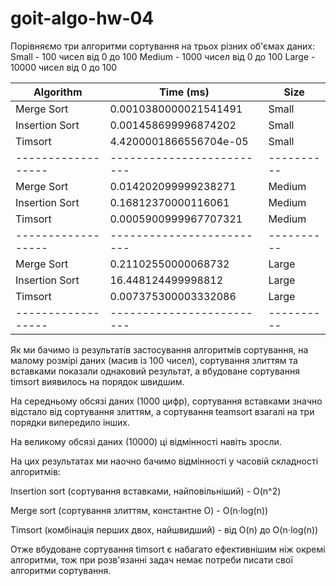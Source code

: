 # goit-algo-hw-04

Порівняємо три алгоритми сортування на трьох різних об'ємах даних:
Small - 100 чисел від 0 до 100
Medium - 1000 чисел від 0 до 100
Large - 10000 чисел від 0 до 100

| Algorithm          | Time (ms)                 | Size       |
|--------------------|---------------------------|------------|
| Merge Sort         | 0.0010380000021541491     | Small      |
| Insertion Sort     | 0.001458699996874202      | Small      |
| Timsort            | 4.4200001866556704e-05    | Small      |
| ------------------ | ------------------------- | ---------- |
| Merge Sort         | 0.014202099999238271      | Medium     |
| Insertion Sort     | 0.16812370000116061       | Medium     |
| Timsort            | 0.0005900999967707321     | Medium     |
| ------------------ | ------------------------- | ---------- |
| Merge Sort         | 0.21102550000068732       | Large      |
| Insertion Sort     | 16.448124499998812        | Large      |
| Timsort            | 0.007375300003332086      | Large      |
| ------------------ | ------------------------- | ---------- |

Як ми бачимо із результатів застосування алгоритмів сортування,
на малому розмірі даних (масив із 100 чисел),
сортування злиттям та вставками показали однаковий результат,
а вбудоване сортування timsort виявилось на порядок швидшим.

На середньому обсязі даних (1000 цифр), сортування вставками значно відстало від сортування злиттям,
а сортування teamsort взагалі на три порядки випередило інших.

На великому обсязі даних (10000) ці відмінності навіть зросли.

На цих результатах ми наочно бачимо відмінності у часовій складності алгоритмів:

Insertion sort (сортування вставками, найповільніший) - O(n^2)

Merge sort (сортування злиттям, константне О) - O(n⋅log(n))

Timsort (комбінація перших двох, найшвидший) - від O(n) до O(n⋅log(n))

Отже вбудоване сортування timsort є набагато ефективнішим ніж окремі алгоритми,
тож при розв'язанні задач немає потреби писати свої алгоритми сортування.